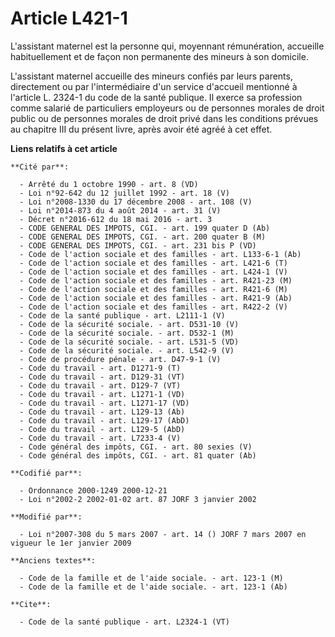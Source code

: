 # Article L421-1

L'assistant maternel est la personne qui, moyennant rémunération, accueille habituellement et de façon non permanente des
mineurs à son domicile. 

L'assistant maternel accueille des mineurs confiés par leurs parents, directement ou par l'intermédiaire d'un service
d'accueil mentionné à l'article L. 2324-1 du code de la santé publique. Il exerce sa profession comme salarié de particuliers
employeurs ou de personnes morales de droit public ou de personnes morales de droit privé dans les conditions prévues au
chapitre III du présent livre, après avoir été agréé à cet effet.

**Liens relatifs à cet article**

	**Cité par**:

	  - Arrêté du 1 octobre 1990 - art. 8 (VD)
	  - Loi n°92-642 du 12 juillet 1992 - art. 18 (V)
	  - Loi n°2008-1330 du 17 décembre 2008 - art. 108 (V)
	  - Loi n°2014-873 du 4 août 2014 - art. 31 (V)
	  - Décret n°2016-612 du 18 mai 2016 - art. 3
	  - CODE GENERAL DES IMPOTS, CGI. - art. 199 quater D (Ab)
	  - CODE GENERAL DES IMPOTS, CGI. - art. 200 quater B (M)
	  - CODE GENERAL DES IMPOTS, CGI. - art. 231 bis P (VD)
	  - Code de l'action sociale et des familles - art. L133-6-1 (Ab)
	  - Code de l'action sociale et des familles - art. L421-6 (T)
	  - Code de l'action sociale et des familles - art. L424-1 (V)
	  - Code de l'action sociale et des familles - art. R421-23 (M)
	  - Code de l'action sociale et des familles - art. R421-6 (M)
	  - Code de l'action sociale et des familles - art. R421-9 (Ab)
	  - Code de l'action sociale et des familles - art. R422-2 (V)
	  - Code de la santé publique - art. L2111-1 (V)
	  - Code de la sécurité sociale. - art. D531-10 (V)
	  - Code de la sécurité sociale. - art. D532-1 (M)
	  - Code de la sécurité sociale. - art. L531-5 (VD)
	  - Code de la sécurité sociale. - art. L542-9 (V)
	  - Code de procédure pénale - art. D47-9-1 (V)
	  - Code du travail - art. D1271-9 (T)
	  - Code du travail - art. D129-31 (VT)
	  - Code du travail - art. D129-7 (VT)
	  - Code du travail - art. L1271-1 (VD)
	  - Code du travail - art. L1271-17 (VD)
	  - Code du travail - art. L129-13 (Ab)
	  - Code du travail - art. L129-17 (AbD)
	  - Code du travail - art. L129-5 (AbD)
	  - Code du travail - art. L7233-4 (V)
	  - Code général des impôts, CGI. - art. 80 sexies (V)
	  - Code général des impôts, CGI. - art. 81 quater (Ab)

	**Codifié par**:

	  - Ordonnance 2000-1249 2000-12-21
	  - Loi n°2002-2 2002-01-02 art. 87 JORF 3 janvier 2002

	**Modifié par**:

	  - Loi n°2007-308 du 5 mars 2007 - art. 14 () JORF 7 mars 2007 en vigueur le 1er janvier 2009

	**Anciens textes**:

	  - Code de la famille et de l'aide sociale. - art. 123-1 (M)
	  - Code de la famille et de l'aide sociale. - art. 123-1 (Ab)

	**Cite**:

	  - Code de la santé publique - art. L2324-1 (VT)
